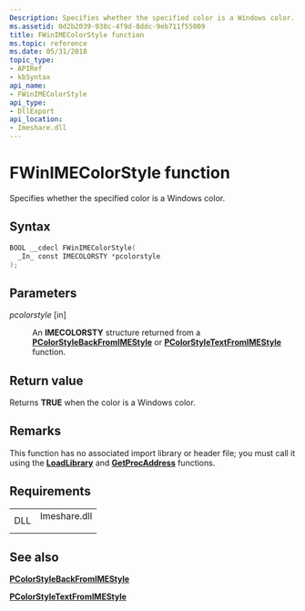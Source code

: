 ```yaml
---
Description: Specifies whether the specified color is a Windows color.
ms.assetid: 0d2b2039-938c-4f9d-8ddc-9eb711f55009
title: FWinIMEColorStyle function
ms.topic: reference
ms.date: 05/31/2018
topic_type: 
- APIRef
- kbSyntax
api_name: 
- FWinIMEColorStyle
api_type: 
- DllExport
api_location: 
- Imeshare.dll
---
```


# FWinIMEColorStyle function

Specifies whether the specified color is a Windows color.

## Syntax


```C++
BOOL __cdecl FWinIMEColorStyle(
  _In_ const IMECOLORSTY *pcolorstyle
);
```



## Parameters

<dl> <dt>

*pcolorstyle* \[in\]
</dt> <dd>

An **IMECOLORSTY** structure returned from a [**PColorStyleBackFromIMEStyle**](pcolorstylebackfromimestyle.md) or [**PColorStyleTextFromIMEStyle**](pcolorstyletextfromimestyle.md) function.

</dd> </dl>

## Return value

Returns **TRUE** when the color is a Windows color.

## Remarks

This function has no associated import library or header file; you must call it using the [**LoadLibrary**](https://msdn.microsoft.com/library/ms684175(v=VS.85).aspx) and [**GetProcAddress**](https://msdn.microsoft.com/library/ms683212(v=VS.85).aspx) functions.

## Requirements



|                |                                                                                         |
|----------------|-----------------------------------------------------------------------------------------|
| DLL<br/> | <dl> <dt>Imeshare.dll</dt> </dl> |



## See also

<dl> <dt>

[**PColorStyleBackFromIMEStyle**](pcolorstylebackfromimestyle.md)
</dt> <dt>

[**PColorStyleTextFromIMEStyle**](pcolorstyletextfromimestyle.md)
</dt> </dl>

 

 




